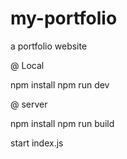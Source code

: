 # my-portfolio
a portfolio website


@ Local

npm install 
npm run dev

@ server

npm install 
npm run build

start index.js
